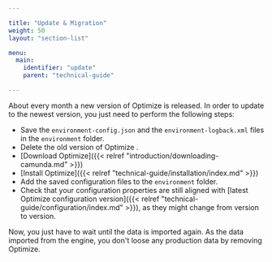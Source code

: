 ```yaml
---

title: "Update & Migration"
weight: 50
layout: "section-list"

menu:
  main:
    identifier: "update"
    parent: "technical-guide"

---
```


About every month a new version of Optimize is released. In order to update to the newest version, you just need to perform the following steps:

* Save the `environment-config.json` and the `environment-logback.xml` files in the `environment` folder.
* Delete the old version of Optimize .
* [Download Optimize]({{< relref "introduction/downloading-camunda.md" >}})
* [Install Optimize]({{< relref "technical-guide/installation/index.md" >}})
* Add the saved configuration files to the `environment` folder.
* Check that your configuration properties are still aligned with [latest Optimize configuration version]({{< relref "technical-guide/configuration/index.md" >}}), as they might change from version to version.

Now, you just have to wait until the data is imported again. As the data imported from the engine, you don't loose any production data by removing Optimize. 
